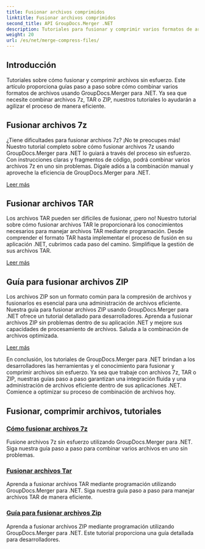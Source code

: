 ```yaml
---
title: Fusionar archivos comprimidos
linktitle: Fusionar archivos comprimidos
second_title: API GroupDocs.Merger .NET
description: Tutoriales para fusionar y comprimir varios formatos de archivos sin esfuerzo. Aprenda a combinar archivos 7z, TAR y ZIP sin problemas con nuestras guías paso a paso.
weight: 20
url: /es/net/merge-compress-files/
---
```

## Introducción


Tutoriales sobre cómo fusionar y comprimir archivos sin esfuerzo. Este artículo proporciona guías paso a paso sobre cómo combinar varios formatos de archivos usando GroupDocs.Merger para .NET. Ya sea que necesite combinar archivos 7z, TAR o ZIP, nuestros tutoriales lo ayudarán a agilizar el proceso de manera eficiente.

## Fusionar archivos 7z

¿Tiene dificultades para fusionar archivos 7z? ¡No te preocupes más! Nuestro tutorial completo sobre cómo fusionar archivos 7z usando GroupDocs.Merger para .NET lo guiará a través del proceso sin esfuerzo. Con instrucciones claras y fragmentos de código, podrá combinar varios archivos 7z en uno sin problemas. Dígale adiós a la combinación manual y aproveche la eficiencia de GroupDocs.Merger para .NET.

[Leer más](./merge-7z-files/)

## Fusionar archivos TAR

Los archivos TAR pueden ser difíciles de fusionar, ¡pero no! Nuestro tutorial sobre cómo fusionar archivos TAR le proporcionará los conocimientos necesarios para manejar archivos TAR mediante programación. Desde comprender el formato TAR hasta implementar el proceso de fusión en su aplicación .NET, cubrimos cada paso del camino. Simplifique la gestión de sus archivos TAR.

[Leer más](./merging-tar-files/)

## Guía para fusionar archivos ZIP

Los archivos ZIP son un formato común para la compresión de archivos y fusionarlos es esencial para una administración de archivos eficiente. Nuestra guía para fusionar archivos ZIP usando GroupDocs.Merger para .NET ofrece un tutorial detallado para desarrolladores. Aprenda a fusionar archivos ZIP sin problemas dentro de su aplicación .NET y mejore sus capacidades de procesamiento de archivos. Saluda a la combinación de archivos optimizada.

[Leer más](./guide-merging-zip-files/)

En conclusión, los tutoriales de GroupDocs.Merger para .NET brindan a los desarrolladores las herramientas y el conocimiento para fusionar y comprimir archivos sin esfuerzo. Ya sea que trabaje con archivos 7z, TAR o ZIP, nuestras guías paso a paso garantizan una integración fluida y una administración de archivos eficiente dentro de sus aplicaciones .NET. Comience a optimizar su proceso de combinación de archivos hoy.
## Fusionar, comprimir archivos, tutoriales
### [Cómo fusionar archivos 7z](./merge-7z-files/)
Fusione archivos 7z sin esfuerzo utilizando GroupDocs.Merger para .NET. Siga nuestra guía paso a paso para combinar varios archivos en uno sin problemas.
### [Fusionar archivos Tar](./merging-tar-files/)
Aprenda a fusionar archivos TAR mediante programación utilizando GroupDocs.Merger para .NET. Siga nuestra guía paso a paso para manejar archivos TAR de manera eficiente.
### [Guía para fusionar archivos Zip](./guide-merging-zip-files/)
Aprenda a fusionar archivos ZIP mediante programación utilizando GroupDocs.Merger para .NET. Este tutorial proporciona una guía detallada para desarrolladores.